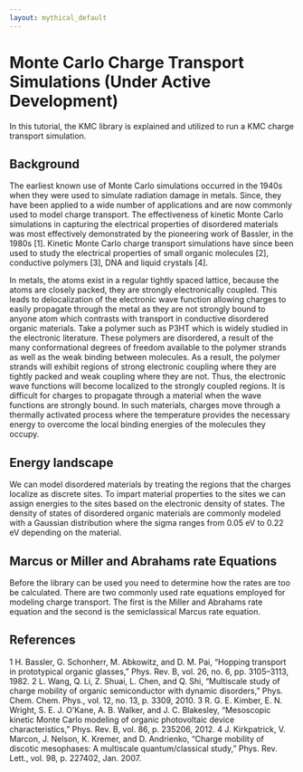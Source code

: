 ```yaml
---
layout: mythical_default
--- 
```


# Monte Carlo Charge Transport Simulations (Under Active Development)

In this tutorial, the KMC library is explained and utilized to run a KMC charge transport simulation. 

## Background

The earliest known use of Monte Carlo simulations occurred in the 1940s when they were used to simulate radiation damage in metals. Since, they have been applied to a wide number of applications and are now commonly used to model charge transport. The effectiveness of kinetic Monte Carlo simulations in capturing the electrical properties of disordered materials was most effectively demonstrated by the pioneering work of Bassler, in the 1980s [1]. Kinetic Monte Carlo charge transport simulations have since been used to study the electrical properties of small organic molecules [2], conductive polymers [3], DNA and liquid crystals [4].

In metals, the atoms exist in a regular tightly spaced lattice, because the atoms are closely packed, they are strongly electronically coupled. This leads to delocalization of the electronic wave function allowing charges to easily propagate through the metal as they are not strongly bound to anyone atom which contrasts with transport in conductive disordered organic materials. Take a polymer such as P3HT which is widely studied in the electronic literature. These polymers are disordered, a result of the many conformational degrees of freedom available to the polymer strands as well as the weak binding between molecules. As a result, the polymer strands will exhibit regions of strong electronic coupling where they are tightly packed and weak coupling where they are not. Thus, the electronic wave functions will become localized to the strongly coupled regions. It is difficult for charges to propagate through a material when the wave functions are strongly bound. In such materials, charges move through a thermally activated process where the temperature provides the necessary energy to overcome the local binding energies of the molecules they occupy. 

## Energy landscape

We can model disordered materials by treating the regions that the charges localize as discrete sites. To impart material properties to the sites we can assign energies to the sites based on the electronic density of states. The density of states of disordered organic materials are commonly modeled with a Gaussian distribution where the sigma ranges from 0.05 eV to 0.22 eV depending on the material. 

## Marcus or Miller and Abrahams rate Equations

Before the library can be used you need to determine how the rates are too be calculated. There are two commonly used  rate equations employed for modeling charge transport. The first is the Miller and Abrahams rate equation and the second is the semiclassical Marcus rate equation. 

## References

1	H. Bassler, G. Schonherr, M. Abkowitz, and D. M. Pai, “Hopping transport in prototypical organic glasses,” Phys. Rev. B, vol. 26, no. 6, pp. 3105–3113, 1982.
2	L. Wang, Q. Li, Z. Shuai, L. Chen, and Q. Shi, “Multiscale study of charge mobility of organic semiconductor with dynamic disorders,” Phys. Chem. Chem. Phys., vol. 12, no. 13, p. 3309, 2010.
3	R. G. E. Kimber, E. N. Wright, S. E. J. O’Kane, A. B. Walker, and J. C. Blakesley, “Mesoscopic kinetic Monte Carlo modeling of organic photovoltaic device characteristics,” Phys. Rev. B, vol. 86, p. 235206, 2012.
4	J. Kirkpatrick, V. Marcon, J. Nelson, K. Kremer, and D. Andrienko, “Charge mobility of discotic mesophases: A multiscale quantum/classical study,” Phys. Rev. Lett., vol. 98, p. 227402, Jan. 2007.



